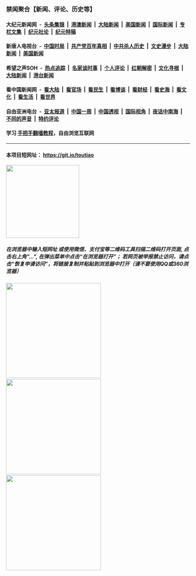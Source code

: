 ### 禁闻聚合【新闻、评论、历史等】

#### 大纪元新闻网 &nbsp;-&nbsp; [头条集锦](indexes/E头条集锦.md?t=02112033) &nbsp;|&nbsp; [港澳新闻](indexes/E港澳新闻.md?t=02112033)  &nbsp;|&nbsp; [大陆新闻](indexes/E大陆新闻.md?t=02112033) &nbsp;|&nbsp; [美国新闻](indexes/E美国新闻.md?t=02112033) &nbsp;|&nbsp; [国际新闻](indexes/E国际新闻.md?t=02112033) &nbsp;|&nbsp; [专栏文集](indexes/E专栏文集.md?t=02112033) &nbsp;|&nbsp; [纪元社论](indexes/E纪元社论.md?t=02112033) &nbsp;|&nbsp; [纪元特稿](indexes/E纪元特稿.md?t=02112033) 

#### 新唐人电视台 &nbsp;-&nbsp; [中国时局](indexes/N中国时局.md?t=02112033) &nbsp;|&nbsp; [共产党百年真相](indexes/N共产党百年真相.md?t=02112033) &nbsp;|&nbsp; [中共杀人历史](indexes/N中共杀人历史.md?t=02112033) &nbsp;|&nbsp; [文史漫步](indexes/N文史漫步.md?t=02112033) &nbsp;|&nbsp; [大陆新闻](indexes/N大陆新闻.md?t=02112033) &nbsp;|&nbsp; [美国新闻](indexes/N美国新闻.md?t=02112033)

#### 希望之声SOH &nbsp;-&nbsp; [热点追踪](indexes/H热点追踪.md?t=02112033) &nbsp;|&nbsp; [名家谈时事](indexes/H名家谈时事.md?t=02112033) &nbsp;|&nbsp; [个人评论](indexes/H个人评论.md?t=02112033)  &nbsp;|&nbsp; [红朝解密](indexes/H红朝解密.md?t=02112033) &nbsp;|&nbsp; [文化寻根](indexes/H文化寻根.md?t=02112033) &nbsp;|&nbsp; [大陆新闻](indexes/H大陆新闻.md?t=02112033) &nbsp;|&nbsp; [港台新闻](indexes/H港台新闻.md?t=02112033)

#### 看中国新闻网 &nbsp;-&nbsp; [看大陆](indexes/S看大陆.md?t=02112033) &nbsp;|&nbsp; [看官场](indexes/S看官场.md?t=02112033) &nbsp;|&nbsp; [看民生](indexes/S看民生.md?t=02112033)  &nbsp;|&nbsp; [看博谈](indexes/S看博谈.md?t=02112033) &nbsp;|&nbsp; [看财经](indexes/S看财经.md?t=02112033) &nbsp;|&nbsp; [看史海](indexes/S看史海.md?t=02112033) &nbsp;|&nbsp; [看文化](indexes/S看文化.md?t=02112033) &nbsp;|&nbsp; [看生活](indexes/S看生活.md?t=02112033) &nbsp;|&nbsp; [看世界](indexes/S看世界.md?t=02112033)

#### 自由亚洲电台 &nbsp;-&nbsp; [亚太报道](indexes/R亚太报道.md?t=02112033) &nbsp;|&nbsp; [中国一周](indexes/R中国一周.md?t=02112033) &nbsp;|&nbsp; [中国透视](indexes/R中国透视.md?t=02112033)  &nbsp;|&nbsp; [国际视角](indexes/R国际视角.md?t=02112033) &nbsp;|&nbsp; [夜话中南海](indexes/R夜话中南海.md?t=02112033) &nbsp;|&nbsp; [不同的声音](indexes/R不同的声音.md?t=02112033) &nbsp;|&nbsp; [特约评论](indexes/R特约评论.md?t=02112033)

#### 学习 [手把手翻墙教程](https://github.com/gfw-breaker/guides/wiki)，自由浏览互联网

----

#### 本项目短网址： https://git.io/toutiao
<img src="https://raw.githubusercontent.com/gfw-breaker/banned-news/master/scripts/img/qr.png" width="200px"/>  

##### 在浏览器中输入短网址 或使用微信、支付宝等二维码工具扫描二维码打开页面, 点击右上角"...", 在弹出菜单中点击“在浏览器打开”； 若网页被举报禁止访问，请点击“恢复申请访问”，将链接复制并粘贴到浏览器中打开（请不要使用QQ或360浏览器）

<img src="https://raw.githubusercontent.com/gfw-breaker/banned-news/master/scripts/img/1.png" width="260px"/> &nbsp; <img src="https://raw.githubusercontent.com/gfw-breaker/banned-news/master/scripts/img/2.png" width="260px"/> &nbsp; <img src="https://raw.githubusercontent.com/gfw-breaker/banned-news/master/scripts/img/3.png" width="260px"/>
